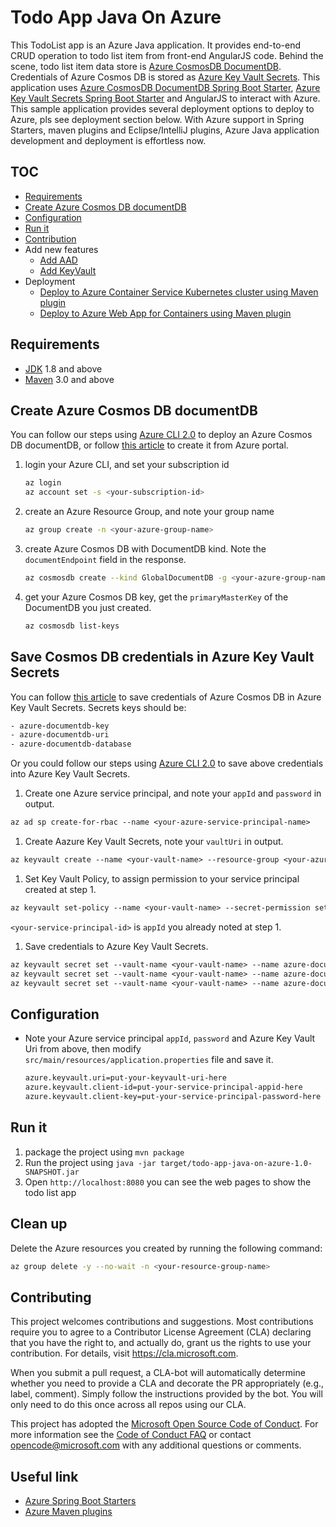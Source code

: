 # Todo App Java On Azure

This TodoList app is an Azure Java application. It provides end-to-end CRUD operation to todo list item from front-end AngularJS code. Behind the scene, todo list item data store is [Azure CosmosDB DocumentDB](https://docs.microsoft.com/en-us/azure/cosmos-db/documentdb-introduction). Credentials of Azure Cosmos DB is stored as [Azure Key Vault Secrets](https://docs.microsoft.com/en-us/rest/api/keyvault/about-keys--secrets-and-certificates#BKMK_WorkingWithSecrets). This application uses [Azure CosmosDB DocumentDB Spring Boot Starter](https://github.com/Microsoft/azure-spring-boot/tree/master/azure-starters/azure-documentdb-spring-boot-starter), [Azure Key Vault Secrets Spring Boot Starter](https://github.com/Microsoft/azure-spring-boot/tree/master/azure-starters/azure-keyvault-secrets-spring-boot-starter) and AngularJS to interact with Azure. This sample application provides several deployment options to deploy to Azure, pls see deployment section below. With Azure support in Spring Starters, maven plugins and Eclipse/IntelliJ plugins, Azure Java application development and deployment is effortless now.


## TOC

* [Requirements](#requirements)
* [Create Azure Cosmos DB documentDB](#create-azure-cosmos-db-documentdb)
* [Configuration](#configuration)
* [Run it](#run-it)
* [Contribution](#contribution)
* Add new features
    * [Add AAD](https://github.com/Microsoft/todo-app-java-on-azure/tree/aad-start)
    * [Add KeyVault](https://github.com/Microsoft/todo-app-java-on-azure/tree/aad-start/keyvault-secrets)
* Deployment
    * [Deploy to Azure Container Service Kubernetes cluster using Maven plugin](./doc/deployment/deploy-to-azure-container-service-using-maven-plugin.md)
    * [Deploy to Azure Web App for Containers using Maven plugin](./doc/deployment/deploy-to-azure-web-app-using-maven-plugin.md)

## Requirements

* [JDK](http://www.oracle.com/technetwork/java/javase/downloads/jdk8-downloads-2133151.html) 1.8 and above
* [Maven](https://maven.apache.org/) 3.0 and above

## Create Azure Cosmos DB documentDB

You can follow our steps using [Azure CLI 2.0](https://docs.microsoft.com/en-us/cli/azure/install-azure-cli?view=azure-cli-latest) to deploy an Azure Cosmos DB documentDB,
or follow [this article](https://docs.microsoft.com/en-us/azure/cosmos-db/create-documentdb-java) to create it from Azure portal.

1. login your Azure CLI, and set your subscription id 
    
    ```bash
    az login
    az account set -s <your-subscription-id>
    ```
1. create an Azure Resource Group, and note your group name

    ```bash
    az group create -n <your-azure-group-name>
    ```

1. create Azure Cosmos DB with DocumentDB kind. Note the `documentEndpoint` field in the response.

   ```bash
   az cosmosdb create --kind GlobalDocumentDB -g <your-azure-group-name> -n <your-azure-documentDB-name>
   ```
   
1. get your Azure Cosmos DB key, get the `primaryMasterKey` of the DocumentDB you just created.

    ```bash
    az cosmosdb list-keys
    ```

## Save Cosmos DB credentials in Azure Key Vault Secrets

You can follow [this article](https://blogs.technet.microsoft.com/kv/2015/06/02/azure-key-vault-step-by-step/) to save credentials of Azure Cosmos DB in Azure Key Vault Secrets. Secrets keys should be:
```txt
- azure-documentdb-key
- azure-documentdb-uri
- azure-documentdb-database
```

Or you could follow our steps using [Azure CLI 2.0](https://docs.microsoft.com/en-us/cli/azure/install-azure-cli?view=azure-cli-latest) to save above credentials into Azure Key Vault Secrets.

1. Create one Azure service principal, and note your `appId` and `password` in output.
```txt
az ad sp create-for-rbac --name <your-azure-service-principal-name>
```

1. Create Aazure Key Vault Secrets, note your `vaultUri` in output.
```txt
az keyvault create --name <your-vault-name> --resource-group <your-azure-resource-group-name> --location <your-azure-resource-group-location> --enabled-for-deployment true --enabled-for-disk-encryption true --enabled-for-template-deployment true --sku standard
```

1. Set Key Vault Policy, to assign permission to your service principal created at step 1.
```txt
az keyvault set-policy --name <your-vault-name> --secret-permission set get list delete --object-id <your-service-principal-id>
```
`<your-service-principal-id>` is `appId` you already noted at step 1.


1. Save credentials to Azure Key Vault Secrets.
```txt
az keyvault secret set --vault-name <your-vault-name> --name azure-documentdb-uri --value <your-azure-cosmosdb-uri>
az keyvault secret set --vault-name <your-vault-name> --name azure-documentdb-key --value <your-azure-cosmosdb-key>
az keyvault secret set --vault-name <your-vault-name> --name azure-documentdb-database --value <your-azure-cosmosdb-database>
```



## Configuration

* Note your Azure service principal `appId`, `password` and Azure Key Vault Uri from above, then modify `src/main/resources/application.properties` file and save it.

    ``` txt
    azure.keyvault.uri=put-your-keyvault-uri-here
    azure.keyvault.client-id=put-your-service-principal-appid-here
    azure.keyvault.client-key=put-your-service-principal-password-here
    ``` 

## Run it

1. package the project using `mvn package`
1. Run the project using `java -jar target/todo-app-java-on-azure-1.0-SNAPSHOT.jar`
1. Open `http://localhost:8080` you can see the web pages to show the todo list app

## Clean up

Delete the Azure resources you created by running the following command:

```bash
az group delete -y --no-wait -n <your-resource-group-name>
```

## Contributing

This project welcomes contributions and suggestions.  Most contributions require you to agree to a
Contributor License Agreement (CLA) declaring that you have the right to, and actually do, grant us
the rights to use your contribution. For details, visit https://cla.microsoft.com.

When you submit a pull request, a CLA-bot will automatically determine whether you need to provide
a CLA and decorate the PR appropriately (e.g., label, comment). Simply follow the instructions
provided by the bot. You will only need to do this once across all repos using our CLA.

This project has adopted the [Microsoft Open Source Code of Conduct](https://opensource.microsoft.com/codeofconduct/).
For more information see the [Code of Conduct FAQ](https://opensource.microsoft.com/codeofconduct/faq/) or
contact [opencode@microsoft.com](mailto:opencode@microsoft.com) with any additional questions or comments.

## Useful link
- [Azure Spring Boot Starters](https://github.com/Microsoft/azure-spring-boot)
- [Azure Maven plugins](https://github.com/Microsoft/azure-maven-plugins)
